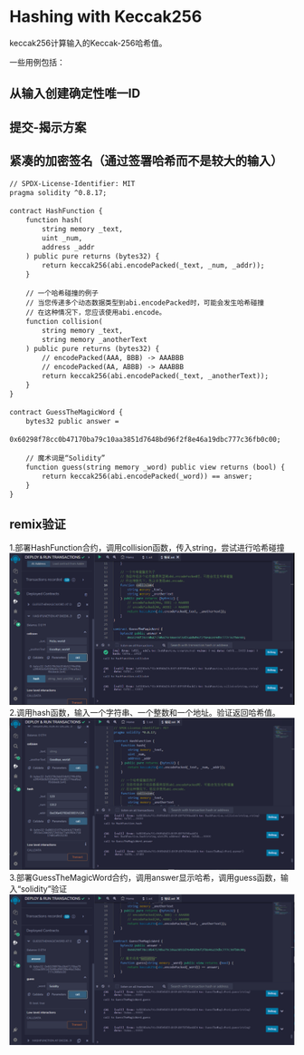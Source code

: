 # Hashing with Keccak256
keccak256计算输入的Keccak-256哈希值。

一些用例包括：

## 从输入创建确定性唯一ID
## 提交-揭示方案
## 紧凑的加密签名（通过签署哈希而不是较大的输入）

```solidity
// SPDX-License-Identifier: MIT
pragma solidity ^0.8.17;

contract HashFunction {
    function hash(
        string memory _text,
        uint _num,
        address _addr
    ) public pure returns (bytes32) {
        return keccak256(abi.encodePacked(_text, _num, _addr));
    }

    // 一个哈希碰撞的例子
    // 当您传递多个动态数据类型到abi.encodePacked时，可能会发生哈希碰撞
    // 在这种情况下，您应该使用abi.encode。
    function collision(
        string memory _text,
        string memory _anotherText
    ) public pure returns (bytes32) {
        // encodePacked(AAA, BBB) -> AAABBB
        // encodePacked(AA, ABBB) -> AAABBB
        return keccak256(abi.encodePacked(_text, _anotherText));
    }
}

contract GuessTheMagicWord {
    bytes32 public answer =
        0x60298f78cc0b47170ba79c10aa3851d7648bd96f2f8e46a19dbc777c36fb0c00;

    // 魔术词是“Solidity”
    function guess(string memory _word) public view returns (bool) {
        return keccak256(abi.encodePacked(_word)) == answer;
    }
}
```


## remix验证
1.部署HashFunction合约，调用collision函数，传入string，尝试进行哈希碰撞
![41-1.png](img/41-1.png)
2.调用hash函数，输入一个字符串、一个整数和一个地址。验证返回哈希值。
![41-2.png](img/41-2.png)
3.部署GuessTheMagicWord合约，调用answer显示哈希，调用guess函数，输入“solidity”验证
![41-3.png](img/41-3.png)